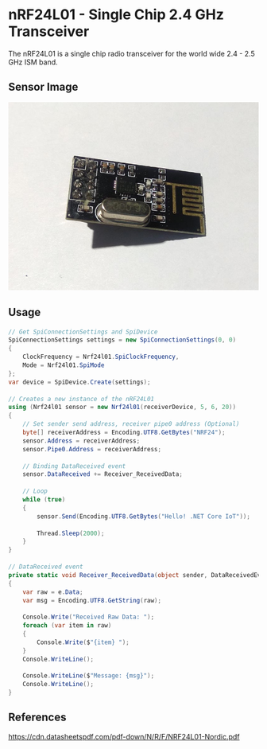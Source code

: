 # nRF24L01 - Single Chip 2.4 GHz Transceiver
The nRF24L01 is a single chip radio transceiver for the world wide 2.4 - 2.5 GHz ISM band.

## Sensor Image
![](sensor.jpg)

## Usage
```C#
// Get SpiConnectionSettings and SpiDevice
SpiConnectionSettings settings = new SpiConnectionSettings(0, 0)
{
    ClockFrequency = Nrf24l01.SpiClockFrequency,
    Mode = Nrf24l01.SpiMode
};
var device = SpiDevice.Create(settings);

// Creates a new instance of the nRF24L01
using (Nrf24l01 sensor = new Nrf24l01(receiverDevice, 5, 6, 20))
{
    // Set sender send address, receiver pipe0 address (Optional)
    byte[] receiverAddress = Encoding.UTF8.GetBytes("NRF24");
    sensor.Address = receiverAddress;
    sensor.Pipe0.Address = receiverAddress;

    // Binding DataReceived event
    sensor.DataReceived += Receiver_ReceivedData;

    // Loop
    while (true)
    {
        sensor.Send(Encoding.UTF8.GetBytes("Hello! .NET Core IoT"));

        Thread.Sleep(2000);
    }
}

// DataReceived event
private static void Receiver_ReceivedData(object sender, DataReceivedEventArgs e)
{
    var raw = e.Data;
    var msg = Encoding.UTF8.GetString(raw);

    Console.Write("Received Raw Data: ");
    foreach (var item in raw)
    {
        Console.Write($"{item} ");
    }
    Console.WriteLine();

    Console.WriteLine($"Message: {msg}");
    Console.WriteLine();
}
```

## References
https://cdn.datasheetspdf.com/pdf-down/N/R/F/NRF24L01-Nordic.pdf
